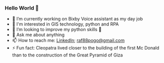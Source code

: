 ### Hello World 👋


- 🔧 I’m currently working on Bixby Voice assistant as my day job
- 📖 I'm interested in GIS technology, python and RPA
- 💪 I’m looking to improve my python skills 🐍
- 💬 Ask me about anything
- 📫 How to reach me: [LinkedIn](https://www.linkedin.com/in/rafal-lukasz-pogorzelski/); raf88pogo@gmail.com
- ⚡ Fun fact: Cleopatra lived closer to the building of the first Mc Donald than to the construction of the Great Pyramid of Giza 

